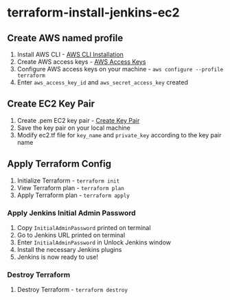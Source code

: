 # terraform-install-jenkins-ec2

## Create AWS named profile
1. Install AWS CLI - [AWS CLI Installation](https://docs.aws.amazon.com/cli/latest/userguide/getting-started-install.html)
2. Create AWS access keys - [AWS Access Keys](https://docs.aws.amazon.com/powershell/latest/userguide/pstools-appendix-sign-up.html)
3. Configure AWS access keys on your machine - ```aws configure --profile terraform```
4. Enter ```aws_access_key_id``` and ```aws_secret_access_key``` created

## Create EC2 Key Pair
1. Create .pem EC2 key pair - [Create Key Pair](https://docs.aws.amazon.com/AWSEC2/latest/UserGuide/create-key-pairs.html)
2. Save the key pair on your local machine
3. Modify ec2.tf file for ```key_name``` and ```private_key``` according to the key pair name

## Apply Terraform Config
1. Initialize Terraform - ```terraform init```
2. View Terraform plan - ```terraform plan```
3. Apply Terraform plan - ```terraform apply```

### Apply Jenkins Initial Admin Password
1. Copy ```InitialAdminPassword``` printed on terminal
2. Go to Jenkins URL printed on terminal
3. Enter ```InitialAdminPassword``` in Unlock Jenkins window
4. Install the necessary Jenkins plugins
5. Jenkins is now ready to use!

### Destroy Terraform
1. Destroy Terraform - ```terraform destroy```

